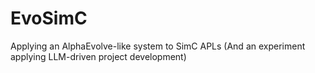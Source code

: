 # EvoSimC
Applying an AlphaEvolve-like system to SimC APLs
(And an experiment applying LLM-driven project development)